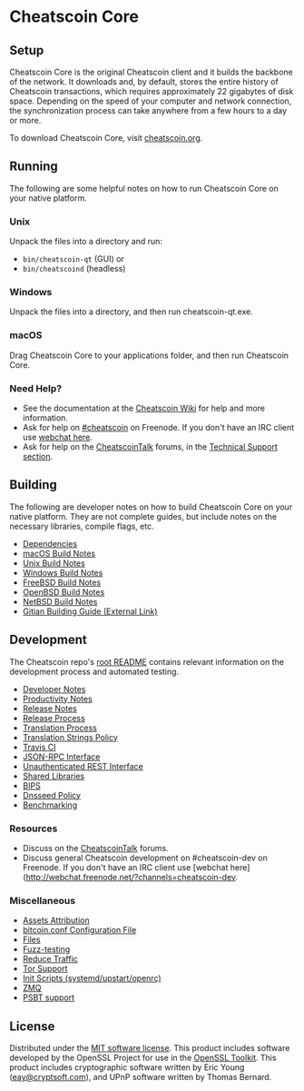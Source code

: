 Cheatscoin Core
=============

Setup
---------------------
Cheatscoin Core is the original Cheatscoin client and it builds the backbone of the network. It downloads and, by default, stores the entire history of Cheatscoin transactions, which requires approximately 22 gigabytes of disk space. Depending on the speed of your computer and network connection, the synchronization process can take anywhere from a few hours to a day or more.

To download Cheatscoin Core, visit [cheatscoin.org](https://cheatscoin.org/).

Running
---------------------
The following are some helpful notes on how to run Cheatscoin Core on your native platform.

### Unix

Unpack the files into a directory and run:

- `bin/cheatscoin-qt` (GUI) or
- `bin/cheatscoind` (headless)

### Windows

Unpack the files into a directory, and then run cheatscoin-qt.exe.

### macOS

Drag Cheatscoin Core to your applications folder, and then run Cheatscoin Core.

### Need Help?

* See the documentation at the [Cheatscoin Wiki](https://cheatscoin.info/)
for help and more information.
* Ask for help on [#cheatscoin](http://webchat.freenode.net?channels=cheatscoin) on Freenode. If you don't have an IRC client use [webchat here](http://webchat.freenode.net?channels=cheatscoin).
* Ask for help on the [CheatscoinTalk](https://cheatscointalk.io/) forums, in the [Technical Support section](https://cheatscointalk.io/c/technical-support).

Building
---------------------
The following are developer notes on how to build Cheatscoin Core on your native platform. They are not complete guides, but include notes on the necessary libraries, compile flags, etc.

- [Dependencies](dependencies.md)
- [macOS Build Notes](build-osx.md)
- [Unix Build Notes](build-unix.md)
- [Windows Build Notes](build-windows.md)
- [FreeBSD Build Notes](build-freebsd.md)
- [OpenBSD Build Notes](build-openbsd.md)
- [NetBSD Build Notes](build-netbsd.md)
- [Gitian Building Guide (External Link)](https://github.com/bitcoin-core/docs/blob/master/gitian-building.md)

Development
---------------------
The Cheatscoin repo's [root README](/README.md) contains relevant information on the development process and automated testing.

- [Developer Notes](developer-notes.md)
- [Productivity Notes](productivity.md)
- [Release Notes](release-notes.md)
- [Release Process](release-process.md)
- [Translation Process](translation_process.md)
- [Translation Strings Policy](translation_strings_policy.md)
- [Travis CI](travis-ci.md)
- [JSON-RPC Interface](JSON-RPC-interface.md)
- [Unauthenticated REST Interface](REST-interface.md)
- [Shared Libraries](shared-libraries.md)
- [BIPS](bips.md)
- [Dnsseed Policy](dnsseed-policy.md)
- [Benchmarking](benchmarking.md)

### Resources
* Discuss on the [CheatscoinTalk](https://cheatscointalk.io/) forums.
* Discuss general Cheatscoin development on #cheatscoin-dev on Freenode. If you don't have an IRC client use [webchat here](http://webchat.freenode.net/?channels=cheatscoin-dev.

### Miscellaneous
- [Assets Attribution](assets-attribution.md)
- [bitcoin.conf Configuration File](bitcoin-conf.md)
- [Files](files.md)
- [Fuzz-testing](fuzzing.md)
- [Reduce Traffic](reduce-traffic.md)
- [Tor Support](tor.md)
- [Init Scripts (systemd/upstart/openrc)](init.md)
- [ZMQ](zmq.md)
- [PSBT support](psbt.md)

License
---------------------
Distributed under the [MIT software license](/COPYING).
This product includes software developed by the OpenSSL Project for use in the [OpenSSL Toolkit](https://www.openssl.org/). This product includes
cryptographic software written by Eric Young ([eay@cryptsoft.com](mailto:eay@cryptsoft.com)), and UPnP software written by Thomas Bernard.
